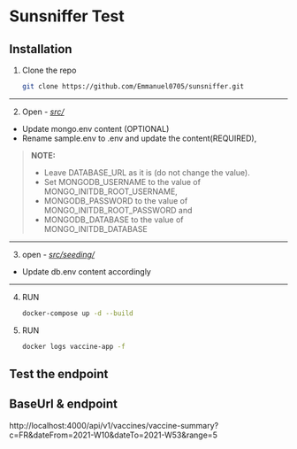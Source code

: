 # Sunsniffer Test

## Installation

1.  Clone the repo

    ```sh
    git clone https://github.com/Emmanuel0705/sunsniffer.git
    ```

---

2.  Open - [_src/_](./src/seeding/)

-   Update mongo.env content (OPTIONAL)
    <br>
-   Rename sample.env to .env and update the content(REQUIRED),

> **NOTE:**<br>
>
> -   Leave DATABASE_URL as it is (do not change the value).<br>
> -   Set MONGODB_USERNAME to the value of MONGO_INITDB_ROOT_USERNAME,<br>
> -   MONGODB_PASSWORD to the value of MONGO_INITDB_ROOT_PASSWORD and
>     <br>
> -   MONGODB_DATABASE to the value of MONGO_INITDB_DATABASE

---

3.  open - [_src/seeding/_](./src/)

-   Update db.env content accordingly

---

4.  RUN

    ```sh
    docker-compose up -d --build
    ```

5.  RUN
    ```sh
    docker logs vaccine-app -f
    ```

## Test the endpoint

## BaseUrl & endpoint

http://localhost:4000/api/v1/vaccines/vaccine-summary?c=FR&dateFrom=2021-W10&dateTo=2021-W53&range=5
